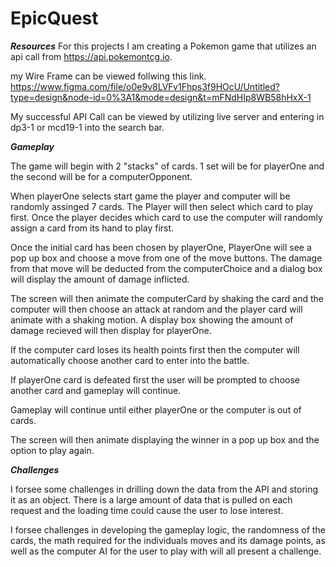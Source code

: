 # EpicQuest

***Resources***
For this projects I am creating a Pokemon game that utilizes an api call from https://api.pokemontcg.io.

my Wire Frame can be viewed follwing this link. 
https://www.figma.com/file/o0e9v8LVFv1Fhps3f9HOcU/Untitled?type=design&node-id=0%3A1&mode=design&t=mFNdHIp8WB58hHxX-1 

My successful API Call can be viewed by utilizing live server and entering in dp3-1 or mcd19-1 into the search bar. 

***Gameplay***

The game will begin with 2 "stacks" of cards. 1 set will be for playerOne and the second will be for a computerOpponent. 

When playerOne selects start game the player and computer will be randomly assinged 7 cards. The Player will then select which card to play first. Once the player decides which card to use the computer will randomly assign a card from its hand to play first. 

Once the initial card has been chosen by playerOne, PlayerOne will see a pop up box and choose a move from one of the move buttons. The damage from that move will be deducted from the computerChoice and a dialog box will display the amount of damage inflicted.

The screen will then animate the computerCard by shaking the card and the computer will then choose an attack at random and the player card will animate with a shaking motion. A display box showing the amount of damage recieved will then display for playerOne.

If the computer card loses its health points first then the computer will automatically choose another card to enter into the battle.

If playerOne card is defeated first the user will be prompted to choose another card and gameplay will continue. 

Gameplay will continue until either playerOne or the computer is out of cards.

The screen will then animate displaying the winner in a pop up box and the option to play again.

***Challenges***

I forsee some challenges in drilling down the data from the API and storing it as an object. There is a large amount of data that is pulled on each request and the loading time could cause the user to lose interest.

I forsee challenges in developing the gameplay logic, the randomness of the cards, the math required for the individuals moves and its damage points, as well as the computer AI for the user to play with will all present a challenge.

